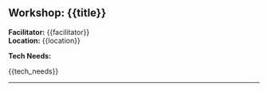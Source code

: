 ## Workshop: {{title}}

**Facilitator:** {{facilitator}}  
**Location:** {{location}}

**Tech Needs:**

{{tech_needs}}


---



